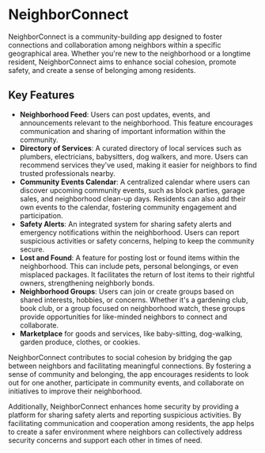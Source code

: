 # NeighborConnect

NeighborConnect is a community-building app designed to foster connections and collaboration among neighbors within a specific geographical area. Whether you're new to the neighborhood or a longtime resident, NeighborConnect aims to enhance social cohesion, promote safety, and create a sense of belonging among residents.

## Key Features

- **Neighborhood Feed**: Users can post updates, events, and announcements relevant to the neighborhood. This feature encourages communication and sharing of important information within the community.
- **Directory of Services**: A curated directory of local services such as plumbers, electricians, babysitters, dog walkers, and more. Users can recommend services they've used, making it easier for neighbors to find trusted professionals nearby.
- **Community Events Calendar**: A centralized calendar where users can discover upcoming community events, such as block parties, garage sales, and neighborhood clean-up days. Residents can also add their own events to the calendar, fostering community engagement and participation.
- **Safety Alerts**: An integrated system for sharing safety alerts and emergency notifications within the neighborhood. Users can report suspicious activities or safety concerns, helping to keep the community secure.
- **Lost and Found**: A feature for posting lost or found items within the neighborhood. This can include pets, personal belongings, or even misplaced packages. It facilitates the return of lost items to their rightful owners, strengthening neighborly bonds.
- **Neighborhood Groups**: Users can join or create groups based on shared interests, hobbies, or concerns. Whether it's a gardening club, book club, or a group focused on neighborhood watch, these groups provide opportunities for like-minded neighbors to connect and collaborate.
- **Marketplace** for goods and services, like baby-sitting, dog-walking, garden produce, clothes, or cookies.

NeighborConnect contributes to social cohesion by bridging the gap between neighbors and facilitating meaningful connections. By fostering a sense of community and belonging, the app encourages residents to look out for one another, participate in community events, and collaborate on initiatives to improve their neighborhood.

Additionally, NeighborConnect enhances home security by providing a platform for sharing safety alerts and reporting suspicious activities. By facilitating communication and cooperation among residents, the app helps to create a safer environment where neighbors can collectively address security concerns and support each other in times of need.
